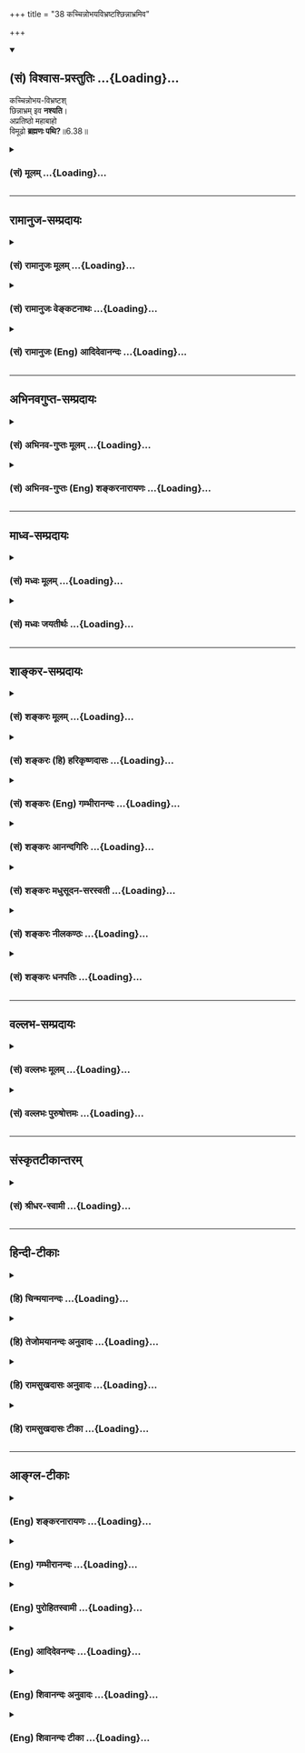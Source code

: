 +++
title = "38 कच्चिन्नोभयविभ्रष्टश्छिन्नाभ्रमिव"

+++
<div class="js_include" newlevelforh1="2" title="(सं) विश्वास-प्रस्तुतिः" unfilled url="/mahAbhAratam/shlokashaH/06-bhIShma-parva/03-bhagavad-gItA-parva/saMskRtam/vishvAsa-prastutiH/06_Atma-saMyama-yogaH_a/38_kachchinnobhayavi.md">
<details open><summary><h2>(सं) विश्वास-प्रस्तुतिः ...{Loading}...</h2></summary>

कच्चिन्नोभय-विभ्रष्टश्  
छिन्नाभ्रम् इव **नश्यति**।  
अप्रतिष्ठो महाबाहो  
विमूढो **ब्रह्मणः पथि?**॥6.38॥
</details>
</div>
<div class="js_include collapsed" newlevelforh1="3" title="(सं) मूलम्" unfilled url="/mahAbhAratam/shlokashaH/06-bhIShma-parva/03-bhagavad-gItA-parva/saMskRtam/mUlam/06_Atma-saMyama-yogaH_a/38_kachchinnobhayavi.md">
<details><summary><h3>(सं) मूलम् ...{Loading}...</h3></summary>

कच्चिन्नोभयविभ्रष्टश्छिन्नाभ्रमिव नश्यति।  
अप्रतिष्ठो महाबाहो विमूढो ब्रह्मणः पथि।।6.38।।
</details>
</div>


_________________
## रामानुज-सम्प्रदायः
<div class="js_include collapsed" newlevelforh1="3" title="(सं) रामानुजः मूलम्" unfilled url="/mahAbhAratam/shlokashaH/06-bhIShma-parva/03-bhagavad-gItA-parva/saMskRtam/rAmAnujaH/mUlam/06_Atma-saMyama-yogaH_a/38_kachchinnobhayavi.md">
<details><summary><h3>(सं) रामानुजः मूलम् ...{Loading}...</h3></summary>

।।6.38।।**उभयविभ्रष्टः** अयं **छिन्नाभ्रम् इव कच्चित् न नश्यति** यथा
मेघशकलः पूर्वस्मात् महतो मेघात् छिन्नः परं महान्तं मेघम् अप्राप्य मध्ये
विनष्टो भवति तथा एव कच्चित् न नश्यति कथम् उभयविभ्रष्टता **अप्रतिष्ठो
विमूढो ब्रह्मणः पथि** इति यथावस्थितं स्वर्गादिसाधनभूतं कर्म
फलाभिसन्धिरहितस्य अस्य पुरुषस्य स्वफलसाधनत्वेन प्रतिष्ठा न भवति इति
अप्रतिष्ठः। प्रक्रान्ते ब्रह्मणः पथि विमूढः तस्मात् पथः प्रच्युतः
अतउभयभ्रष्टतया किम् अयं नश्यति एव उत न नश्यति।

</details>
</div>
<div class="js_include collapsed" newlevelforh1="3" title="(सं) रामानुजः वेङ्कटनाथः" unfilled url="/mahAbhAratam/shlokashaH/06-bhIShma-parva/03-bhagavad-gItA-parva/saMskRtam/rAmAnujaH/venkaTanAthaH/06_Atma-saMyama-yogaH_a/38_kachchinnobhayavi.md">
<details><summary><h3>(सं) रामानुजः वेङ्कटनाथः ...{Loading}...</h3></summary>

।। 6.38एवं प्रागुक्तमेव योगसाधनं यथावच्छ्रुतम् अथ प्रागुक्तमेव
योगमाहात्म्यं श्रोतव्यं सर्वप्रकारान्वितं प्रपञ्चेन श्रोतुं पृच्छतीत्याह
अथेति। योगमाहात्म्यशब्देन सङ्ग्रहश्लोकस्थयोगसिद्धिशब्दो व्याख्यातः।
सिद्धिकारणं हि माहात्म्यम् सिद्धिश्चात्र शिथिलस्यापि योगस्य
चिरतरमनेकपुण्यलोकावाप्तिः पुनर्योगयोग्ययोगिकुलसम्भवः तद्द्वारा
पुनर्योगपौष्कल्यं ततश्चापवर्ग इत्येवंरूपा। एषा च सिद्धिः अनितरसाधारणेन
माहात्म्येन। ननुनेहाभिक्रमनाशोऽस्ति 2।40 इत्यादौ कर्मयोगस्य
माहात्म्यमुक्तम् अत्र तु तत्फलभूतस्यात्मावलोकनरूपयोगस्य अतः कथं
श्रुतमित्युक्तम् तत्राहअन्तर्गतेति। ततः किमित्यत्राहतच्चेति।
योगाङ्कुरभूतात्मज्ञानगर्भतया पुष्कलयोगस्वरूपसाधनतया च हि कर्मयोगस्य
माहात्स्यं तत्रोदितम् ततश्च योगोपाधिके तदङ्गभूतकर्मयोगमाहात्म्येऽभिहिते
अङ्गीभूतयोगमाहात्म्यमेवोक्तं भवतीति भावः। अयतिः इत्यादिपदानामर्थौचित्यात्
क्रमभेदेन अन्वयो दर्शितः। तत्र प्रवृत्तस्य हि ततश्चलितत्वं वाच्यम् नतु
तत्र श्रद्धोपेतमात्रस्येति अतः श्रद्धया तत्कार्यलक्षणेत्यभिप्रायेणयोगे
प्रवृत्त इत्युक्तम्। उपेतशब्द एव वाऽत्र श्रद्धाकृतयोगाधिगमपर
इत्यभिप्रायः। योगसंसिद्धिमप्राप्य योगसिद्धेः
पूर्वमेवेत्यर्थः। योगाच्चलितमानसः पुष्कलयोगं कर्तुमननुगुणचित्त इत्यर्थः।
कामभोगमोक्षनिरयेषु कतमामित्यर्थः। कां गतिं गच्छति इति
सामान्यनिर्दिष्टमेवकच्चित् इत्यादिना
विवृतम्। दृष्टान्तेऽप्युभयभ्रष्टत्वप्रकारं दर्शयतियथेति।
उभयभ्रष्टताविवरणरूपत्वात्विमूढो ब्रह्मणः पथि इत्येकस्याभिधानाच्च
पारिशेष्यादप्रतिष्ठपदं
सांसारिकफलसाधनकर्मभ्रंशाभिप्रायमित्याहयथावस्थितमिति।
कर्मस्वरूपानुष्ठानप्रयासादौ न किञ्चिन्न्यूनम् अभिसन्धिवैषम्यात्तु
निष्फलं संवृत्तमित्यभिप्रायः। विमूढो ब्रह्मणः पथि इति ब्रह्मपथे अज्ञानं न
विवक्षितम् ज्ञात्वोपक्रम्य निवृत्तं प्रति पृच्छ्यमानत्वात्। अतो
विमोहकार्ययोगनिवृत्तिरत्र विमूढशब्देन लक्ष्यत इत्यभिप्रायेणप्रक्रान्त
इत्यादिप्रच्युत इत्यन्तमुक्तम्। ब्रह्मणः पथि ब्रह्मप्राप्त्युपायभूते योग
इत्यर्थः। एतं मे संशयम् इति निर्दिश्यमानस्य संशयस्यार्थसिद्धं
शिरोन्तरमाहकिमयं नश्यत्येवेति। अर्हसि
सर्वज्ञत्वकारुणिकत्वप्रियसखत्वादियुक्तस्त्वं
योग्योऽसीत्यर्थः। कृष्णशब्देन त्वच्छब्देन चाभिप्रेतमाह स्वत इति।
करणाधीनम् अविशदानुमानादिप्रायं क्रमभावि कतिपयविषयं कादाचित्कमपि हि
त्वदन्येषां ज्ञानमिति भावः। एतेनयो वेत्ति युगपत्सर्वं प्रत्यक्षेण सदा
स्वतः। तं प्रणम्य हरिं शास्त्रं न्यायतत्त्वं प्रचक्ष्महे न्या.त. इति तु
भगवन्नाथमुनिमिश्राणां वचनमनुसंहितम्। न ह्युपपद्यत इति
युक्तिविरोधोऽभिप्रेतः।

</details>
</div>
<div class="js_include collapsed" newlevelforh1="3" title="(सं) रामानुजः (Eng) आदिदेवानन्दः" unfilled url="/mahAbhAratam/shlokashaH/06-bhIShma-parva/03-bhagavad-gItA-parva/saMskRtam/rAmAnujaH/english/AdidevAnandaH/06_Atma-saMyama-yogaH_a/38_kachchinnobhayavi.md">
<details><summary><h3>(सं) रामानुजः (Eng) आदिदेवानन्दः ...{Loading}...</h3></summary>

6.37 - 6.39 Arjuna said What way does he go, who has embarked on Yoga endowed with faith, but who by inadeacy of exertion in practice, does not gain success in Yoga and has his mind wandering from Yoga; Does he not perish like a small piece of cloud torn from a large mass of cloud -
perish without reaching another large mass of cloud; Now does he not fall away from both (sides); He has no support and is confused on the path leading to the Brahman. He is without any support in the sense that Karma or rituals which constitutes the means of heaven etc., does not give support for a person who is devoid of attachment to fruits; for Karma is the means for generating its own fruits. He is also confused in the path leading to the Brahman on which he has just begun to traverse;
He has lost his way. Does he then get lost by falling down from both sides, these being attainment of heaven on the one hand and liberation on the other. Does he not thus perish; You should remove this doubt altogether from my mind; for there is no other remover of this doubt than You, who always perceive directly all matters simultaneously.

</details>
</div>


_________________
## अभिनवगुप्त-सम्प्रदायः
<div class="js_include collapsed" newlevelforh1="3" title="(सं) अभिनव-गुप्तः मूलम्" unfilled url="/mahAbhAratam/shlokashaH/06-bhIShma-parva/03-bhagavad-gItA-parva/saMskRtam/abhinava-guptaH/mUlam/06_Atma-saMyama-yogaH_a/38_kachchinnobhayavi.md">
<details><summary><h3>(सं) अभिनव-गुप्तः मूलम् ...{Loading}...</h3></summary>

।।6.37 6.39।। अयतः इत्यादि नह्युपपद्यते इत्यन्तम्। प्राप्ताद्योगात् यदि (
N यस्य instead यदि) चलितेऽपि चित्ते श्रद्धा न हीयते। विनष्टश्रद्धौ हि
सिद्धयोगोऽपि सर्वं निष्फलं कुरुते। उक्तं हि यदा प्राप्यापि विज्ञानं
दूषितं चित्तविभ्रमात्।  
  
तदैव ( तदैवम्) ध्वंसते शीघ्र तूलराशिवानलात्।। योगस्य सम्यक् सिद्धौ
अजातायां किं लोकान्निष्क्रान्तः सम्यक् च ब्रह्मणि न निलीन +++(K न लीन इति)+++
इति नश्येत् अथवा ब्रह्मणि अप्रतिष्ठितत्वात् विनश्यति परलोकबाधाय इति
प्रश्नः।

</details>
</div>
<div class="js_include collapsed" newlevelforh1="3" title="(सं) अभिनव-गुप्तः (Eng) शङ्करनारायणः" unfilled url="/mahAbhAratam/shlokashaH/06-bhIShma-parva/03-bhagavad-gItA-parva/saMskRtam/abhinava-guptaH/english/shankaranArAyaNaH/06_Atma-saMyama-yogaH_a/38_kachchinnobhayavi.md">
<details><summary><h3>(सं) अभिनव-गुप्तः (Eng) शङ्करनारायणः ...{Loading}...</h3></summary>

6.38 See Comment under 6.39

</details>
</div>


_________________
## माध्व-सम्प्रदायः
<div class="js_include collapsed" newlevelforh1="3" title="(सं) मध्वः मूलम्" unfilled url="/mahAbhAratam/shlokashaH/06-bhIShma-parva/03-bhagavad-gItA-parva/saMskRtam/madhvaH/mUlam/06_Atma-saMyama-yogaH_a/38_kachchinnobhayavi.md">
<details><summary><h3>(सं) मध्वः मूलम् ...{Loading}...</h3></summary>

।।6.37 6.39।। अयतिरप्रयत्नः।

</details>
</div>
<div class="js_include collapsed" newlevelforh1="3" title="(सं) मध्वः जयतीर्थः" unfilled url="/mahAbhAratam/shlokashaH/06-bhIShma-parva/03-bhagavad-gItA-parva/saMskRtam/madhvaH/jayatIrthaH/06_Atma-saMyama-yogaH_a/38_kachchinnobhayavi.md">
<details><summary><h3>(सं) मध्वः जयतीर्थः ...{Loading}...</h3></summary>

।।6.37 6.39।। अचतुर्थाश्रमीति प्रतीतिनिरासायाह **अयतिरि**ति।

</details>
</div>


_________________
## शाङ्कर-सम्प्रदायः
<div class="js_include collapsed" newlevelforh1="3" title="(सं) शङ्करः मूलम्" unfilled url="/mahAbhAratam/shlokashaH/06-bhIShma-parva/03-bhagavad-gItA-parva/saMskRtam/shankaraH/mUlam/06_Atma-saMyama-yogaH_a/38_kachchinnobhayavi.md">
<details><summary><h3>(सं) शङ्करः मूलम् ...{Loading}...</h3></summary>

।।6.38।। **कच्चित्** किं न **उभयविभ्रष्टः** कर्ममार्गात् योगमार्गाच्च
विभ्रष्टः सन् **छिन्नाभ्रमिव नश्यति** किं वा न नश्यति **अप्रतिष्ठो**
निराश्रयः हे **महाबाहो विमूढः** सन् **ब्रह्मणः पथि**
ब्रह्मप्राप्तिमार्गे।।

</details>
</div>
<div class="js_include collapsed" newlevelforh1="3" title="(सं) शङ्करः (हि) हरिकृष्णदासः" unfilled url="/mahAbhAratam/shlokashaH/06-bhIShma-parva/03-bhagavad-gItA-parva/saMskRtam/shankaraH/hindI/harikRShNadAsaH/06_Atma-saMyama-yogaH_a/38_kachchinnobhayavi.md">
<details><summary><h3>(सं) शङ्करः (हि) हरिकृष्णदासः ...{Loading}...</h3></summary>

।।6.38।। हे महाबाहो वह आश्रयरहित और ब्रह्मप्राप्तिके मार्गमें मोहित हुआ
पुरुष कर्ममार्ग और ज्ञानमार्ग दोनों ओरसे भ्रष्ट होकर क्या छिन्नभिन्न हुए
बादलकी भाँति नष्ट हो जाता है अथवा नष्ट नहीं होता।

</details>
</div>
<div class="js_include collapsed" newlevelforh1="3" title="(सं) शङ्करः (Eng) गम्भीरानन्दः" unfilled url="/mahAbhAratam/shlokashaH/06-bhIShma-parva/03-bhagavad-gItA-parva/saMskRtam/shankaraH/english/gambhIrAnandaH/06_Atma-saMyama-yogaH_a/38_kachchinnobhayavi.md">
<details><summary><h3>(सं) शङ्करः (Eng) गम्भीरानन्दः ...{Loading}...</h3></summary>

6.38 Mahabaho, O Mighty-armed one; ubhaya-vibhrastah, fallen from both,
having fallen from the Path of Action and the Path of Yoga; apratisthah,
without support; vimudhah, deluded-having become deluded; brahmanah
pathi, on the path of Brahman, on the path leading to Brahman; kaccit
na, does he not; nasyati, get ruined; iva, like; a chinna-abhram,
scattered cloud; Or is it that he does not;

</details>
</div>
<div class="js_include collapsed" newlevelforh1="3" title="(सं) शङ्करः आनन्दगिरिः" unfilled url="/mahAbhAratam/shlokashaH/06-bhIShma-parva/03-bhagavad-gItA-parva/saMskRtam/shankaraH/AnandagiriH/06_Atma-saMyama-yogaH_a/38_kachchinnobhayavi.md">
<details><summary><h3>(सं) शङ्करः आनन्दगिरिः ...{Loading}...</h3></summary>

।।6.38।। प्रश्नमेव विवृणोति **कच्चिदिति।** प्रशस्तप्रश्नार्थत्वं
कच्चिदित्यस्याङ्गीकृत्य व्याचष्टे **किमिति।** उभयविभ्रष्टत्वं स्पष्टयति
**कर्मेत्यादिना।** वायुना छिन्नं विशकलितमभ्रं यथा नश्यति तद्वदित्याह
**छिन्नेति।** नाशाशङ्कानिमित्तमाह **निराश्रय इति।**
कर्ममार्गरूपावष्टम्भाभावेऽपि ज्ञानमार्गावष्टम्भस्तस्य
भविष्यतीत्याशङ्क्याह **विमूढः सन्निति।** नहि कर्मिणं प्रतीयमाशङ्का
युक्ताभिलाषं त्यक्त्वेश्वरे समर्प्या समर्प्य वा कर्मानुतिष्ठतो
निरुपचारेण तद्भ्रंशवचनासंभवात्सर्वकर्मसंन्यासिनस्तु विहितानां
त्यागाज्ज्ञानोपायाच्चविच्युतेरनर्थप्राप्तिशङ्का युक्तेति भावः।

</details>
</div>
<div class="js_include collapsed" newlevelforh1="3" title="(सं) शङ्करः मधुसूदन-सरस्वती" unfilled url="/mahAbhAratam/shlokashaH/06-bhIShma-parva/03-bhagavad-gItA-parva/saMskRtam/shankaraH/madhusUdana-sarasvatI/06_Atma-saMyama-yogaH_a/38_kachchinnobhayavi.md">
<details><summary><h3>(सं) शङ्करः मधुसूदन-सरस्वती ...{Loading}...</h3></summary>

।।6.38।। एतदेव संशयबीजं विवृणोति कच्चिदिति साभिलाषप्रश्ने। हे महाबाहो
महान्तः सर्वेषां भक्तानां सर्वोपद्रवनिवारणसमर्थाः
पुरुषार्थचतुष्टयदानसमर्था वा चत्वारो बाहवो यस्येति
प्रश्ननिमित्तक्रोधाभावस्तदुत्तरदानसहिष्णुत्वं च सूचितम्। ब्रह्मणः पथि
ब्रह्मप्राप्तिमार्गे ज्ञाने विमूढो विक्षिप्तः।
अनुत्पन्नब्रह्मात्म्यैक्यसाक्षात्कार इति यावत्। अप्रतिष्ठो
देवयानपितृयानमार्गगमनहेतुभ्यामुपासनाकर्मभ्यां प्रतिष्ठाभ्यां साधनाभ्यां
रहितः सोपासनानां सर्वेषां कर्मणां परित्यागात्। एतादृश उभयविभ्रष्टः
कर्ममार्गाज्ज्ञानमार्गाच्च विभ्रष्टश्छिन्नाभ्रमिव वायुना छिन्नं विशकलितं
पूर्वस्मान्मेघाद्भ्रष्टमुत्तरं मेघं चाप्राप्तमभ्रं यथा वृष्ट्ययोग्यं
सदन्तराल एव नश्यति तथा योगभ्रष्टोऽपि पूर्वस्मात्कर्ममार्गाद्विच्छिन्न
उत्तरं च ज्ञानमागमप्राप्तोऽन्तराल एव नश्यति कर्मफलं ज्ञानफलं च
लब्धुमयोग्यो न किमिति प्रश्नार्थः। एतेन ज्ञानकर्मसमुच्चयो निराकृतः।
एतस्मिन्हि पक्षे ज्ञानफलालाभेऽपि कर्मफललाभसंभवेनोभयविभ्रष्टत्वासंभवात्।
नच तस्य कर्मसंभवेऽपि फलकामनात्यागात्तत्फलभ्रंशवचनमवकल्पत इति वाच्यम्।
निष्कामानामपि कर्मणां फलसद्भावस्यापस्तम्बवचनाद्युदाहरणेन बहुशः
प्रतिपादितत्वात्। तस्मात्सर्वकर्मत्यागिनं प्रत्येवायं प्रश्नः।
अनर्थप्राप्तिशङ्कायास्तत्रैव संभवात्।

</details>
</div>
<div class="js_include collapsed" newlevelforh1="3" title="(सं) शङ्करः नीलकण्ठः" unfilled url="/mahAbhAratam/shlokashaH/06-bhIShma-parva/03-bhagavad-gItA-parva/saMskRtam/shankaraH/nIlakaNThaH/06_Atma-saMyama-yogaH_a/38_kachchinnobhayavi.md">
<details><summary><h3>(सं) शङ्करः नीलकण्ठः ...{Loading}...</h3></summary>

।।6.38।।**कच्चिदिति।** कच्चिन्नोभयविभ्रष्टः कर्ममार्गाद्योगमार्गाच्च
विभ्रष्टः छिन्नाभ्रमिव पूर्वमपरं वा मेघसंघमप्राप्य मध्ये एव नश्यति
तद्वत्। अप्रतिष्ठो निराश्रयः। हे महाबाहो विमूढो ब्रह्मणः पथि
ब्रह्मप्राप्तिमार्गे।

</details>
</div>
<div class="js_include collapsed" newlevelforh1="3" title="(सं) शङ्करः धनपतिः" unfilled url="/mahAbhAratam/shlokashaH/06-bhIShma-parva/03-bhagavad-gItA-parva/saMskRtam/shankaraH/dhanapatiH/06_Atma-saMyama-yogaH_a/38_kachchinnobhayavi.md">
<details><summary><h3>(सं) शङ्करः धनपतिः ...{Loading}...</h3></summary>

।।6.38।। स्वाशयं स्फटयति कच्चिदिति प्रश्ने। उभयविभ्रष्टः सर्वकर्मणां
त्यागात् कर्ममार्गात् सभ्यग्दर्शनालाभाद्योगाच्च विभ्रष्टः स किं
नश्यत्युत न नश्यति। थ उभयविभ्रष्टत्वमेव दर्शयति द्वाभ्यां विशेषणाभ्याम्।
अप्रतिष्ठो निराश्रयः कर्ममार्गरुपाश्रयरहितः। ब्रह्मणः पथि
ब्रह्मप्राप्तिमार्गे विमूढः ज्ञानमार्गावष्टम्भशून्यः। उभयविभ्रष्टस्य
नाशे दृष्टान्तमाह। छिन्नभ्रमिव यथा पूर्वस्मादभ्राद्विच्छिनोऽभ्रैकदेशः
परमप्तिमार्गे विमूढः ज्ञानमार्गावष्टम्भशून्यः। उभयविभ्रष्टस्य नाशे
दृष्टान्माह। छिन्नाभ्रमिव यथा पूर्वस्मादभ्राद्विच्छिनोऽभ्रैकदेशः
परमभ्रमप्राप्य मध्य एवनश्यति तद्वत्। महाबाहो इतिसंबोधयन्
भक्तोद्धारणसमर्थैरति प्रबलैर्बाहुभिर्युक्ते त्वयि सति तस्य नाशो न युक्त
इति द्योतयति। यत्तु प्रश्नमेव विवृणोति। कश्चिदितिकिमित्यस्मिन्नर्थे।
नश्यति नरकं प्राप्नोति। किंवा तस्य गत्यन्तरमस्तीति किमापेक्षितं
पक्षान्तरं पूरणीयम्। ननु नरकपातान्तस्तस्य को वापराध इत्याशङ्क्याह
ब्रह्मणः पथि विमूढ इति। ननु कृतानां काम्यकर्मणां तथा
चित्तशुद्य्धर्थमनुष्ठितानामावश्यककर्मणां फलं प्राप्स्यति कुतोऽस्य
नरकप्राप्तिरित्याशङ्क्याहउयविभ्रष्ट इति। कृतौरावश्यककर्मबिश्चित्तशुद्धौ
जातायामपि तदुपेयमोचकज्ञानपरिभिश्चित्तशुद्धौ जातायामपि
तदुपेयमोचकज्ञानपरिभ्रष्टः किमन्यतेषामावश्यकर्कणां फलं प्राप्नुयात् तथा
स्वात्मानं कर्तृत्वादिरहितं कर्मण्यनधिकारिणं निश्चित्य ब्रह्मार्पणं
ब्रह्मविरित्याद्युक्तमार्गेण शुद्य्धार्थ कर्माचरणात् कथं वा
कर्मण्यधिकारी स्यादित्युभयविभ्रष्टपदस्यार्थः। ननु किमित्येवं ब्रह्मणः
पथि तस्य विमूढतेत्यत उक्तमप्रतिष्ठ इति। प्रतिष्ठा क्षुद्र
पुरुषार्थपरित्यागेन परमार्थशक्तिलक्षणा तद्रहित इत्यर्थ इतीतरैःस कल्पितं
तदसत्। काम्यकर्मणां फलस्यावश्यंभावेनोभयभ्रष्टत्वाभावात् तथा
स्वात्मानमित्यादेः किं मम मोक्षेण काम्यादीनेव तत्तल्लोकप्राप्तये
करिष्यामीति स्वपूर्वग्रन्थविरुद्धत्वात्। नहि काम्यकर्ममार्गे
प्रवृत्तस्ततो भ्रष्ट इति शङ्कितुं शक्यते अतः संन्यातीति
भाष्यटीकायामुक्त्त्वाच्च। एतेनाप्रतिष्ठशब्दार्थो.़पि प्रत्युक्तः। विमूढो
ब्रह्मणः पथीत्यनेनैव परमपुरुषार्थाशक्तेरुक्तत्वात्।

</details>
</div>


_________________
## वल्लभ-सम्प्रदायः
<div class="js_include collapsed" newlevelforh1="3" title="(सं) वल्लभः मूलम्" unfilled url="/mahAbhAratam/shlokashaH/06-bhIShma-parva/03-bhagavad-gItA-parva/saMskRtam/vallabhaH/mUlam/06_Atma-saMyama-yogaH_a/38_kachchinnobhayavi.md">
<details><summary><h3>(सं) वल्लभः मूलम् ...{Loading}...</h3></summary>

।।6.38।। स्वाभिप्रायं निवेदयति कच्चिदिति।
उभाभ्यामैहिकपारलौकिकसुखभोगाभ्यां विभ्रष्टस्तु न भवति कच्चित् इति
प्रश्नः। ब्रह्ममार्गभूते योगे अप्रतिष्ठो यतः।

</details>
</div>
<div class="js_include collapsed" newlevelforh1="3" title="(सं) वल्लभः पुरुषोत्तमः" unfilled url="/mahAbhAratam/shlokashaH/06-bhIShma-parva/03-bhagavad-gItA-parva/saMskRtam/vallabhaH/puruShottamaH/06_Atma-saMyama-yogaH_a/38_kachchinnobhayavi.md">
<details><summary><h3>(सं) वल्लभः पुरुषोत्तमः ...{Loading}...</h3></summary>

  
  
।।6.38।। स्वबुद्धिपरिकल्पितसंदेहविनिवृत्त्यर्थं स्वबुद्धिसन्देहमेव
वितृणोति कच्चिदिति। पूर्वप्रवृत्तकर्मादित्यागेन योगमार्गे अप्रतिष्ठो
निराश्रयः। अभ्यासाभावेन स्वरूपाज्ञानात् ब्रह्मणः पथि
भगवत्प्राप्त्येकयत्नमार्गे विमूढो वैराग्याभावात्। हे महाबाहो
सर्वकृपाकरणसमर्थ एवमुभयविभ्रष्टः सन् छिन्नाभ्रमिव यथा छिन्नमभ्रं
पूर्वाभ्राद्वियुक्तमभ्रान्तरामिलितं सन्मध्य एव विनश्यति तथा
पूर्वधर्मत्यागेन स्वधर्मोपार्जितमोक्षफलरहितो भगवन्मार्गस्वरूपाज्ञानात्
स्वरूपसंयोगरहितो जीवस्वरूपाप्तिभावरहितः कच्चिन्नो नश्यति।  
  

</details>
</div>


_________________
## संस्कृतटीकान्तरम्
<div class="js_include collapsed" newlevelforh1="3" title="(सं) श्रीधर-स्वामी" unfilled url="/mahAbhAratam/shlokashaH/06-bhIShma-parva/03-bhagavad-gItA-parva/saMskRtam/shrIdhara-svAmI/06_Atma-saMyama-yogaH_a/38_kachchinnobhayavi.md">
<details><summary><h3>(सं) श्रीधर-स्वामी ...{Loading}...</h3></summary>

।।6.38।। प्रश्नाभिप्रायं विवृणोति **कच्चिदिति।**
कर्मणामीश्वरार्पितत्वादननुष्ठानाच्च न तावत्कर्मफलं स्वर्गादिकं
प्राप्नोति योगानिष्पत्तेश्च न मोक्षं प्राप्नोति
एवमुभयस्माद्भ्रष्टोऽप्रतिष्ठो निराश्रयः अतएव ब्रह्मणः प्राप्त्युपाये पथि
मार्गे विमूढः सन्कच्चित्किं न नश्यति किंवा नश्यतीत्यर्थः। नाशे
दृष्टान्तःयथा छिन्नमभ्रं पूर्वस्मादभ्राद्विश्लिष्टमभ्रान्तरं चाप्राप्तं
सन्मध्य एव विलीयते तद्वदित्यर्थः।

</details>
</div>


_________________
## हिन्दी-टीकाः
<div class="js_include collapsed" newlevelforh1="3" title="(हि) चिन्मयानन्दः" unfilled url="/mahAbhAratam/shlokashaH/06-bhIShma-parva/03-bhagavad-gItA-parva/hindI/chinmayAnandaH/06_Atma-saMyama-yogaH_a/38_kachchinnobhayavi.md">
<details><summary><h3>(हि) चिन्मयानन्दः ...{Loading}...</h3></summary>

।।6.38।। सम्भव है कि ब्रह्म प्राप्ति के मार्ग पर चलता हुआ कोई
श्रद्धावान् साधक मृत्यु का ग्रास बन जाए अथवा पर्याप्त संयम के अभाव में
योग से पतित हो जाए। उसके पतन को दर्शाने के लिए जो अत्यन्त उपयुक्त और
प्रभावोत्पादक दृष्टान्त अर्जुन के मुख से महर्षि व्यासजी ने दिया है उसे
प्राय साहित्यिक क्षेत्र में उद्धृत किया जाता है। कभीकभी ग्रीष्म ऋतु में
पर्वतों के पार्श्व भाग से कोई छत्रवत् मेघमालिका ऊर्ध्वदिशा में उठती हुई
दृष्टिगोचर होती है। परन्तु तीव्र वेग से प्रवाहित वायु के स्पर्श से वह
मेघ खण्ड अनेक छोटेछोटे मेघखण्डों में विभक्त हो जाता है। ये मेघखण्ड
पूर्णतया प्रबल वायु की दया पर आश्रित इतस्तत लक्ष्यहीन भ्रमण करते रहते
हैं। ग्रीष्म ऋतु के ये मेघ न कृषकों की अपेक्षाएं पूर्ण कर सकते हैं और न
तृषितों की पिपासा को ही शान्त कर सकते हैं। किसी सुरक्षित स्थान को न
प्राप्त कर अन्त में वे स्वयं भी नष्ट हो जाते है। अर्जुन का प्रश्न है कि
क्या योगभ्रष्ट पुरुष की गति भी उस मेघ के समान ही नहीं होगीअर्जुन यह
प्रश्न क्यों पूछता है वह स्वयं ही इसका कारण बताता है

</details>
</div>
<div class="js_include collapsed" newlevelforh1="3" title="(हि) तेजोमयानन्दः अनुवादः" unfilled url="/mahAbhAratam/shlokashaH/06-bhIShma-parva/03-bhagavad-gItA-parva/hindI/tejomayAnandaH/anuvAdaH/06_Atma-saMyama-yogaH_a/38_kachchinnobhayavi.md">
<details><summary><h3>(हि) तेजोमयानन्दः अनुवादः ...{Loading}...</h3></summary>

।।6.38।। हे महबाहो ! क्या वह ब्रह्म के मार्ग में मोहित तथा आश्रयरहित
पुरुष छिन्न-भिन्न मेघ के समान दोनों ओर से भ्रष्ट हुआ नष्ट तो नहीं हो
जाता है;

</details>
</div>
<div class="js_include collapsed" newlevelforh1="3" title="(हि) रामसुखदासः अनुवादः" unfilled url="/mahAbhAratam/shlokashaH/06-bhIShma-parva/03-bhagavad-gItA-parva/hindI/rAmasukhadAsaH/anuvAdaH/06_Atma-saMyama-yogaH_a/38_kachchinnobhayavi.md">
<details><summary><h3>(हि) रामसुखदासः अनुवादः ...{Loading}...</h3></summary>

।।6.38।। हे महाबाहो ! संसारके आश्रयसे रहित और परमात्मप्राप्तिके मार्गमें
मोहित अर्थात् विचलित -- इस तरह दोनों ओरसे भ्रष्ट हुआ साधक क्या
छिन्न-भिन्न बादलकी तरह नष्ट तो नहीं हो जाता ;

</details>
</div>
<div class="js_include collapsed" newlevelforh1="3" title="(हि) रामसुखदासः टीका" unfilled url="/mahAbhAratam/shlokashaH/06-bhIShma-parva/03-bhagavad-gItA-parva/hindI/rAmasukhadAsaH/TIkA/06_Atma-saMyama-yogaH_a/38_kachchinnobhayavi.md">
<details><summary><h3>(हि) रामसुखदासः टीका ...{Loading}...</h3></summary>

।।6.38।।***व्याख्या--***\[अर्जुनने पूर्वोक्त श्लोकमें **कां गतिं कृष्ण
गच्छति** कहकर जो बात पूछी थी, उसीका इस श्लोकमें खुलासा पूछते हैं। \]

</details>
</div>


_________________
## आङ्ग्ल-टीकाः
<div class="js_include collapsed" newlevelforh1="3" title="(Eng) शङ्करनारायणः" unfilled url="/mahAbhAratam/shlokashaH/06-bhIShma-parva/03-bhagavad-gItA-parva/english/shankaranArAyaNaH/06_Atma-saMyama-yogaH_a/38_kachchinnobhayavi.md">
<details><summary><h3>(Eng) शङ्करनारायणः ...{Loading}...</h3></summary>

6.38. Does he, fallen from both, get lost like a broken cloud ; Or, O mighty-armed ! having no support, does he meet total destruction ;

</details>
</div>
<div class="js_include collapsed" newlevelforh1="3" title="(Eng) गम्भीरानन्दः" unfilled url="/mahAbhAratam/shlokashaH/06-bhIShma-parva/03-bhagavad-gItA-parva/english/gambhIrAnandaH/06_Atma-saMyama-yogaH_a/38_kachchinnobhayavi.md">
<details><summary><h3>(Eng) गम्भीरानन्दः ...{Loading}...</h3></summary>

6.38 O Mighty-armed one, fallen from both, without support, deluded on the path to Brahman, does he not get ruined like a scattered cloud;

</details>
</div>
<div class="js_include collapsed" newlevelforh1="3" title="(Eng) पुरोहितस्वामी" unfilled url="/mahAbhAratam/shlokashaH/06-bhIShma-parva/03-bhagavad-gItA-parva/english/purohitasvAmI/06_Atma-saMyama-yogaH_a/38_kachchinnobhayavi.md">
<details><summary><h3>(Eng) पुरोहितस्वामी ...{Loading}...</h3></summary>

6.38 Having failed in both, my Lord, is he without hope, like a riven cloud having no support, lost on the spiritual road;

</details>
</div>
<div class="js_include collapsed" newlevelforh1="3" title="(Eng) आदिदेवनन्दः" unfilled url="/mahAbhAratam/shlokashaH/06-bhIShma-parva/03-bhagavad-gItA-parva/english/AdidevanandaH/06_Atma-saMyama-yogaH_a/38_kachchinnobhayavi.md">
<details><summary><h3>(Eng) आदिदेवनन्दः ...{Loading}...</h3></summary>

6.38 Without any support, confused in the path leading to the Brahman,
and thus fallen from both, does he not perish, O mighty armed, like a riven cloud;

</details>
</div>
<div class="js_include collapsed" newlevelforh1="3" title="(Eng) शिवानन्दः अनुवादः" unfilled url="/mahAbhAratam/shlokashaH/06-bhIShma-parva/03-bhagavad-gItA-parva/english/shivAnandaH/anuvAdaH/06_Atma-saMyama-yogaH_a/38_kachchinnobhayavi.md">
<details><summary><h3>(Eng) शिवानन्दः अनुवादः ...{Loading}...</h3></summary>

6.38 Fallen from both, does he not perish like a rent cloud,
supportless, O mighty-armed (Krishna), deluded on the path of Brahman;

</details>
</div>
<div class="js_include collapsed" newlevelforh1="3" title="(Eng) शिवानन्दः टीका" unfilled url="/mahAbhAratam/shlokashaH/06-bhIShma-parva/03-bhagavad-gItA-parva/english/shivAnandaH/TIkA/06_Atma-saMyama-yogaH_a/38_kachchinnobhayavi.md">
<details><summary><h3>(Eng) शिवानन्दः टीका ...{Loading}...</h3></summary>

6.38 कच्चित् is it that न not; उभयविभ्रष्टः fallen from both;
छिन्नाभ्रम् rent cloud; इव like; नश्यति perishes; अप्रतिष्ठः
supportless; महाबाहो O mightyarmed; विमूढः deluded; ब्रह्मणः of Brahman;
पथि in the path.Commentary Both the path of Karma or the path of ritualistic activity in accordance with the Karma Kanda of the Vedas on the one hand and the path of Yoga on the other.Path of Brahman the path by which Brahman can be reached or the way that leads to Brahman.The Yoga taught by the Lord here demands onepointed devotion to its practice. The aspirant turns away from the world and spurns heaven; too.
Some people held that if he failed to attain the goal; he would have lost everything for nothing. Hence the estion.

</details>
</div>
